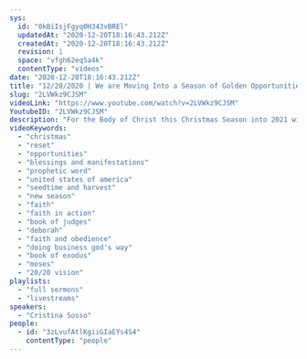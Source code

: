 ```yaml
---
sys:
  id: "0kBiIsjFgyq0H343vBREl"
  updatedAt: "2020-12-20T18:16:43.212Z"
  createdAt: "2020-12-20T18:16:43.212Z"
  revision: 1
  space: "vfgh62eq5a4k"
  contentType: "videos"
date: "2020-12-20T18:16:43.212Z"
title: "12/20/2020 | We are Moving Into a Season of Golden Opportunities (Pastor Cris Sosso)"
slug: "2LVWkz9CJSM"
videoLink: "https://www.youtube.com/watch?v=2LVWkz9CJSM"
YoutubeID: "2LVWkz9CJSM"
description: "For the Body of Christ this Christmas Season into 2021 will be a season of golden opportunities, meaning it's an excellent chance for us to get into the blessings of God. As we step into position God will bring about a reset for us as well as a reset for the nation. In this time find the will of God for your life and you do focus on that thing first and foremost. This sermon was delivered by Pastor Cristina Sosso at Freedom Fellowship Church International on December 20, 2020."
videoKeywords:
  - "christmas"
  - "reset"
  - "opportunities"
  - "blessings and manifestations"
  - "prophetic word"
  - "united states of america"
  - "seedtime and harvest"
  - "new season"
  - "faith"
  - "faith in action"
  - "book of judges"
  - "deborah"
  - "faith and obedience"
  - "doing business god's way"
  - "book of exodus"
  - "moses"
  - "20/20 vision"
playlists:
  - "full sermons"
  - "livestreams"
speakers:
  - "Cristina Sosso"
people:
  - id: "3zLvufAtlKgiiGIaEYs4S4"
    contentType: "people"
---
```

